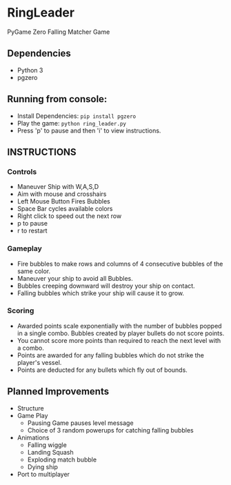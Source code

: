 # RingLeader
PyGame Zero Falling Matcher Game

## Dependencies
- Python 3
- pgzero

## Running from console:
- Install Dependencies: `pip install pgzero`
- Play the game: `python ring_leader.py`
- Press 'p' to pause and then 'i' to view instructions.

## INSTRUCTIONS
### Controls
- Maneuver Ship with W,A,S,D
- Aim with mouse and crosshairs
- Left Mouse Button Fires Bubbles
- Space Bar cycles available colors
- Right click to speed out the next row
- p to pause
- r to restart

### Gameplay
- Fire bubbles to make rows and columns of 
  4 consecutive bubbles of the same color.
- Maneuver your ship to avoid all Bubbles. 
- Bubbles creeping downward will destroy your ship on contact.
- Falling bubbles which strike your ship will cause it to grow.

### Scoring
- Awarded points scale exponentially with the number 
  of bubbles popped in a single combo. Bubbles created 
  by player bullets do not score points.
- You cannot score more points than required to reach 
  the next level with a combo.
- Points are awarded for any falling bubbles 
  which do not strike the player's vessel.
- Points are deducted for any bullets which fly out of bounds.

## Planned Improvements
- Structure
- Game Play
    - Pausing Game pauses level message
    - Choice of 3 random powerups for catching falling bubbles
- Animations
    - Falling wiggle
    - Landing Squash
    - Exploding match bubble
    - Dying ship
- Port to multiplayer
